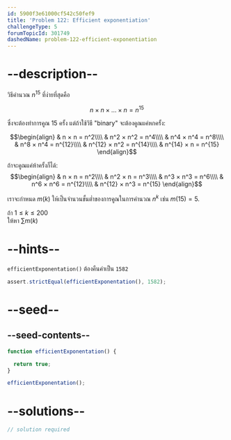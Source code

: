```yaml
---
id: 5900f3e61000cf542c50fef9
title: 'Problem 122: Efficient exponentiation'
challengeType: 5
forumTopicId: 301749
dashedName: problem-122-efficient-exponentiation
---
```


# --description--

วิธีคำนวณ $n^{15}$ ที่ง่ายที่สุดคือ

$$n × n × \ldots × n = n^{15}$$

ซึ่งจะต้องทำการคูณ 15 ครั้ง
แต่ถ้าใช้วิธี "binary" จะต้องคูณแค่หกครั้ง:

$$\begin{align}
  & n × n = n^2\\\\
  & n^2 × n^2 = n^4\\\\
  & n^4 × n^4 = n^8\\\\
  & n^8 × n^4 = n^{12}\\\\
  & n^{12} × n^2 = n^{14}\\\\
  & n^{14} × n = n^{15}
\end{align}$$

ถ้าจะคูณแค่ห้าครั้งก็ได้:
$$\begin{align}
  & n × n = n^2\\\\
  & n^2 × n = n^3\\\\
  & n^3 × n^3 = n^6\\\\
  & n^6 × n^6 = n^{12}\\\\
  & n^{12} × n^3 = n^{15}
\end{align}$$

เราจะกำหนด $m(k)$ ให้เป็นจำนวนขั้นต่ำของการคูณในการคำนวณ $n^k$ เช่น $m(15) = 5$.

ถ้า $1 ≤ k ≤ 200$   
ให้หา $\sum{m(k)}$

# --hints--

`efficientExponentation()` ต้องคืนค่าเป็น `1582`

```js
assert.strictEqual(efficientExponentation(), 1582);
```

# --seed--

## --seed-contents--

```js
function efficientExponentation() {

  return true;
}

efficientExponentation();
```

# --solutions--

```js
// solution required
```
